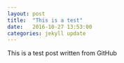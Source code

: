 ```yaml
---
layout: post
title:  "This is a test"
date:   2016-10-27 13:53:00
categories: jekyll update
---
```

This is a test post written from GitHub
